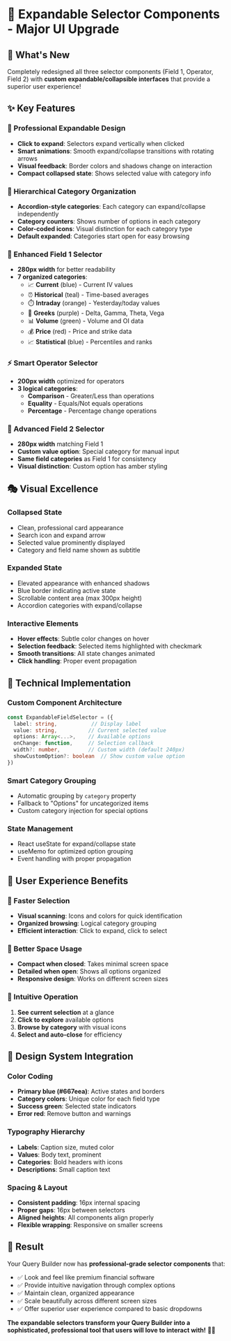 # 🎯 Expandable Selector Components - Major UI Upgrade

## 🚀 **What's New**

Completely redesigned all three selector components (Field 1, Operator, Field 2) with **custom expandable/collapsible interfaces** that provide a superior user experience!

## ✨ **Key Features**

### **🎨 Professional Expandable Design**
- **Click to expand**: Selectors expand vertically when clicked
- **Smart animations**: Smooth expand/collapse transitions with rotating arrows
- **Visual feedback**: Border colors and shadows change on interaction
- **Compact collapsed state**: Shows selected value with category info

### **📂 Hierarchical Category Organization**
- **Accordion-style categories**: Each category can expand/collapse independently
- **Category counters**: Shows number of options in each category
- **Color-coded icons**: Visual distinction for each category type
- **Default expanded**: Categories start open for easy browsing

### **🎯 Enhanced Field 1 Selector**
- **280px width** for better readability
- **7 organized categories**:
  - 📈 **Current** (blue) - Current IV values
  - ⏰ **Historical** (teal) - Time-based averages
  - ⏱️ **Intraday** (orange) - Yesterday/today values
  - 🔢 **Greeks** (purple) - Delta, Gamma, Theta, Vega
  - 📊 **Volume** (green) - Volume and OI data
  - 💰 **Price** (red) - Price and strike data
  - 📈 **Statistical** (blue) - Percentiles and ranks

### **⚡ Smart Operator Selector**
- **200px width** optimized for operators
- **3 logical categories**:
  - **Comparison** - Greater/Less than operations
  - **Equality** - Equals/Not equals operations
  - **Percentage** - Percentage change operations

### **🔧 Advanced Field 2 Selector**
- **280px width** matching Field 1
- **Custom value option**: Special category for manual input
- **Same field categories** as Field 1 for consistency
- **Visual distinction**: Custom option has amber styling

## 🎭 **Visual Excellence**

### **Collapsed State**
- Clean, professional card appearance
- Search icon and expand arrow
- Selected value prominently displayed
- Category and field name shown as subtitle

### **Expanded State**
- Elevated appearance with enhanced shadows
- Blue border indicating active state
- Scrollable content area (max 300px height)
- Accordion categories with expand/collapse

### **Interactive Elements**
- **Hover effects**: Subtle color changes on hover
- **Selection feedback**: Selected items highlighted with checkmark
- **Smooth transitions**: All state changes animated
- **Click handling**: Proper event propagation

## 🔧 **Technical Implementation**

### **Custom Component Architecture**
```typescript
const ExpandableFieldSelector = ({
  label: string,           // Display label
  value: string,          // Current selected value
  options: Array<...>,    // Available options
  onChange: function,     // Selection callback
  width?: number,         // Custom width (default 240px)
  showCustomOption?: boolean  // Show custom value option
})
```

### **Smart Category Grouping**
- Automatic grouping by `category` property
- Fallback to "Options" for uncategorized items
- Custom category injection for special options

### **State Management**
- React useState for expand/collapse state
- useMemo for optimized option grouping
- Event handling with proper propagation

## 🎯 **User Experience Benefits**

### **🚀 Faster Selection**
- **Visual scanning**: Icons and colors for quick identification
- **Organized browsing**: Logical category grouping
- **Efficient interaction**: Click to expand, click to select

### **📱 Better Space Usage**
- **Compact when closed**: Takes minimal screen space
- **Detailed when open**: Shows all options organized
- **Responsive design**: Works on different screen sizes

### **🧠 Intuitive Operation**
1. **See current selection** at a glance
2. **Click to explore** available options
3. **Browse by category** with visual icons
4. **Select and auto-close** for efficiency

## 🎨 **Design System Integration**

### **Color Coding**
- **Primary blue (#667eea)**: Active states and borders
- **Category colors**: Unique color for each field type
- **Success green**: Selected state indicators
- **Error red**: Remove button and warnings

### **Typography Hierarchy**
- **Labels**: Caption size, muted color
- **Values**: Body text, prominent
- **Categories**: Bold headers with icons
- **Descriptions**: Small caption text

### **Spacing & Layout**
- **Consistent padding**: 16px internal spacing
- **Proper gaps**: 16px between selectors
- **Aligned heights**: All components align properly
- **Flexible wrapping**: Responsive on smaller screens

## 🎉 **Result**

Your Query Builder now has **professional-grade selector components** that:
- ✅ Look and feel like premium financial software
- ✅ Provide intuitive navigation through complex options
- ✅ Maintain clean, organized appearance
- ✅ Scale beautifully across different screen sizes
- ✅ Offer superior user experience compared to basic dropdowns

**The expandable selectors transform your Query Builder into a sophisticated, professional tool that users will love to interact with!** 🚀✨